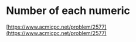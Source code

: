 # Number of each numeric

[https://www.acmicpc.net/problem/2577](https://www.acmicpc.net/problem/2577)